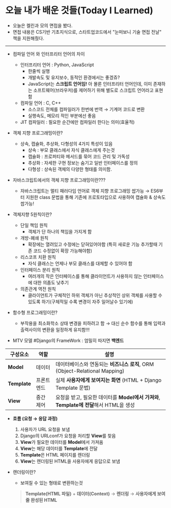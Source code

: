 # 오늘 내가 배운 것들(Today I Learned)

- 오늘은 켈린과 모의 면접을 봤다.
- 면접 내용은 CS기반 기초지식으로, 스타트업코드에서 "눈떠보니 기술 면접 전날" 책을 지원해줬다. 

---

- 컴파일 언어 와 인터프리터 언어의 차이
    - 인터프리터 언어 : Python, JavaScript
        - 한줄씩 실행
        - 개발속도 및 유지보수, 동적인 환경에서는 좋겠쥬?
        - JavaScript는 **스크립트 언어임!** 아 몰론 인터프리터 언어인데, 이미 존재하는 소프트웨어(브라우저)를 제어하기 위해 별도로 스크립트 언어라고 표현함
    - 컴파일 언어 : C, C++ 
        - 소스코드 전체를 컴파일러가 한번에 번역 → 기계어 코드로 변환
        - 실행속도, 메모리 적인 부분에선 좋음
    -  JIT 컴파일러 : 필요한 순간에만 컴파일러 한다는 의미(효율적)

- 객체 지향 프로그래밍이란? 
    - 상속, 캡슐화, 추상화, 다형성의 4가지 특성이 있음
        - 상속 : 부모 클래스에서 자식 클래스에게 주는것
        - 캡슐화 : 프로퍼티와 메서드를 묶어 코드 관리 및 가독성
        - 추상화 : 자세한 구현 정보는 숨기고 일반 인터페이스를 정의
        - 다형성 : 상속된 객체의 다양한 형태를 의미함.

- 자바스크립트에서의 객체 지향 프로그래밍이란???
    - 자바스크립트는 멀티 패러다임 언어로 객체 지향 프로그래밍 쌉가능 → ES6부터 지원한 class 문법을 통해 기존에 프로토타입으로 사용하여 캡슐화 & 상속도 쌉가능!

- 객체지향 5원칙이란?
    - 단일 책임 원칙
        - 객체가 단 하나의 책임을 가지게 함
    - 개방-폐쇄 원칙
        - 확장에는 열려있고 수정에는 닫혀있어야함 (특히 새로운 기능 추가할때 기존 코드 수정없이 확장 가능해야함)
    - 리스코프 치환 원칙
        - 자식 클래스는 언제나 부모 클래스를 대체할 수 있어야 함
    - 인터페이스 분리 원칙
        - 여러개의 작은 인터페이스를 통해 클라이언트가 사용하지 않는 인터페이스에 대한 의좀도 낮추기
    - 의존관계 역전 원칙
        - 클라이언트가 구체적인 하위 객체가 아닌 추상적인 상위 객체를 사용할 수 있도록 하기(구체적일 수록 변경이 자주 일어날수 있기에)

- 함수형 프로그래밍이란?
    - 부작용을 최소화학소 상태 변경을 피하려고 함 → 대신 순수 함수를 통해 입력과 출력사이의 변환을 일정하게 유지함!!!
- MTV 모델 #Django의 FrameWork : 엄밀히 따지면 **백엔드**

| **구성요소**     | **역할** | **설명**                                                        |
| ------------ | ------ | ------------------------------------------------------------- |
| **Model**    | 데이터    | 데이터베이스와 연동되는 **비즈니스 로직**, ORM (Object-Relational Mapping)     |
| **Template** | 프론트엔드  | 실제 **사용자에게 보여지는 화면** (HTML + Django Template 문법)              |
| **View**     | 중간 제어  | 요청을 받고, 필요한 데이터를 **Model에서 가져와**, **Template에 전달**해서 HTML을 생성 |

- **흐름 (요청 → 응답 과정)**
    1. 사용자가 URL 요청을 보냄
    2. Django의 URLconf가 요청을 처리할 **View**를 찾음
    3. **View**가 필요한 데이터를 **Model**에서 가져옴
    4. **View**는 해당 데이터를 **Template**에 전달
    5. **Template**은 HTML 페이지를 렌더링
    6. **View**는 렌더링된 HTML을 사용자에게 응답으로 보냄
    
- 랜더링이란?
    - 보여질 수 있는 형태로 변환하는것
    > **Template(HTML 파일)** + **데이터(Context)** → **렌더링** → **사용자에게 보여줄 완성된 HTML**